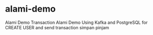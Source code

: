 # alami-demo
Alami Demo Transaction
Alami Demo Using Kafka and PostgreSQL for CREATE USER and send transaction simpan pinjam
